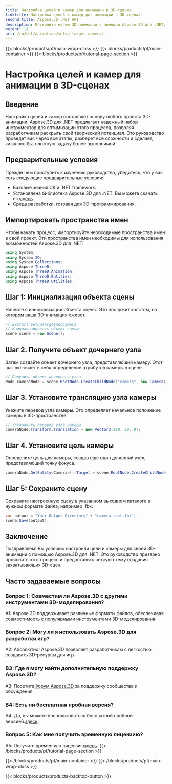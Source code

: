 ```yaml
---
title: Настройка целей и камер для анимации в 3D-сценах
linktitle: Настройка целей и камер для анимации в 3D-сценах
second_title: Aspose.3D .NET API
description: Раскройте магию 3D-анимации с помощью Aspose.3D для .NET. С легкостью настройте цели и камеры, используя это подробное руководство.
weight: 11
url: /ru/net/animation/setup-target-camera/
---
```


{{< blocks/products/pf/main-wrap-class >}}
{{< blocks/products/pf/main-container >}}
{{< blocks/products/pf/tutorial-page-section >}}

# Настройка целей и камер для анимации в 3D-сценах

## Введение

Настройка целей и камер составляет основу любого проекта 3D-анимации. Aspose.3D для .NET предлагает надежный набор инструментов для оптимизации этого процесса, позволяя разработчикам раскрыть свой творческий потенциал. Это руководство проведет вас через все этапы, разберет все сложности и сделает, казалось бы, сложную задачу более выполнимой.

## Предварительные условия

Прежде чем приступить к изучению руководства, убедитесь, что у вас есть следующие предварительные условия:

- Базовые знания C# и .NET framework.
-  Установлена библиотека Aspose.3D для .NET. Вы можете скачать его[здесь](https://releases.aspose.com/3d/net/).
- Среда разработки, готовая для 3D-программирования.

## Импортировать пространства имен

Чтобы начать процесс, импортируйте необходимые пространства имен в свой проект. Эти пространства имен необходимы для использования возможностей Aspose.3D для .NET:

```csharp
using System;
using System.IO;
using System.Collections;
using Aspose.ThreeD;
using Aspose.ThreeD.Animation;
using Aspose.ThreeD.Entities;
using Aspose.ThreeD.Utilities;
```

## Шаг 1: Инициализация объекта сцены

Начните с инициализации объекта сцены. Это послужит холстом, на котором ваша 3D-анимация оживет.

```csharp
// ExStart:SetupTargetAndCamera
// Инициализировать объект сцены
Scene scene = new Scene();
```

## Шаг 2. Получите объект дочернего узла

Затем создайте объект дочернего узла, представляющий камеру. Этот шаг включает в себя определение атрибутов камеры в сцене.

```csharp
// Получить объект дочернего узла
Node cameraNode = scene.RootNode.CreateChildNode("camera", new Camera());
```

## Шаг 3. Установите трансляцию узла камеры

Укажите перевод узла камеры. Это определяет начальное положение камеры в 3D-пространстве.

```csharp
// Установить перевод узла камеры
cameraNode.Transform.Translation = new Vector3(100, 20, 0);
```

## Шаг 4. Установите цель камеры

Определите цель для камеры, создав еще один дочерний узел, представляющий точку фокуса.

```csharp
cameraNode.GetEntity<Camera>().Target = scene.RootNode.CreateChildNode("target");
```

## Шаг 5: Сохраните сцену

Сохраните настроенную сцену в указанном выходном каталоге в нужном формате файла, например .fbx.

```csharp
var output = "Your Output Directory" + "camera-test.fbx";
scene.Save(output);
```

## Заключение

Поздравляем! Вы успешно настроили цели и камеры для своей 3D-анимации с помощью Aspose.3D для .NET. Это руководство призвано прояснить этот процесс и предоставить четкую схему создания захватывающих 3D-сцен.

## Часто задаваемые вопросы

### Вопрос 1: Совместим ли Aspose.3D с другими инструментами 3D-моделирования?

A1: Aspose.3D поддерживает различные форматы файлов, обеспечивая совместимость с популярными инструментами 3D-моделирования.

### Вопрос 2: Могу ли я использовать Aspose.3D для разработки игр?

А2: Абсолютно! Aspose.3D позволяет разработчикам с легкостью создавать 3D-ресурсы для игр.

### В3: Где я могу найти дополнительную поддержку Aspose.3D?

 A3: Посетите[Форум Aspose.3D](https://forum.aspose.com/c/3d/18) за поддержку сообщества и обсуждения.

### В4: Есть ли бесплатная пробная версия?

A4: Да, вы можете воспользоваться бесплатной пробной версией.[здесь](https://releases.aspose.com/).

### Вопрос 5: Как мне получить временную лицензию?

 A5: Получите временную лицензию[здесь](https://purchase.aspose.com/temporary-license/).
{{< /blocks/products/pf/tutorial-page-section >}}

{{< /blocks/products/pf/main-container >}}
{{< /blocks/products/pf/main-wrap-class >}}

{{< blocks/products/products-backtop-button >}}
